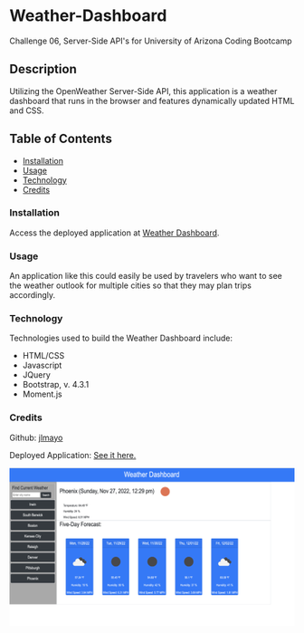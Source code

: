 # Weather-Dashboard
Challenge 06, Server-Side API's for University of Arizona Coding Bootcamp
  
  ## Description

  Utilizing the OpenWeather Server-Side API, this application is a weather dashboard that runs in the browser and features dynamically updated HTML and CSS.

  ## Table of Contents

  * [Installation](#installation)
  * [Usage](#usage)
  * [Technology](#technology)
  * [Credits](#credits)

  ### Installation

  Access the deployed application at [Weather Dashboard](https://jlmayo.github.io/Weather-Dashboard/).

  ### Usage

  An application like this could easily be used by travelers who want to see the weather outlook for multiple cities so that they may plan trips accordingly.

  ### Technology

  Technologies used to build the Weather Dashboard include:

  * HTML/CSS
  * Javascript
  * JQuery
  * Bootstrap, v. 4.3.1
  * Moment.js

  ### Credits

  Github: [jlmayo](https://github.com/jlmayo/Weather-Dashboard)

  Deployed Application: [See it here.](https://jlmayo.github.io/Weather-Dashboard/)

![Screenshot of Weather Dashboard](https://github.com/jlmayo/Weather-Dashboard/blob/main/assets/images/weatherDashboardScreenshot.png)
